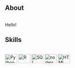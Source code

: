 ## About
<br> Hello!

## Skills
<div style="display: inline_block"><br>
  <img align="center" alt="Python" height="30" width="40" src="https://cdn.jsdelivr.net/gh/devicons/devicon@latest/icons/python/python-original-wordmark.svg">
  <img align="center" alt="R" height="30" width="40" src="https://cdn.jsdelivr.net/gh/devicons/devicon@latest/icons/rstudio/rstudio-plain.svg">
  <img align="center" alt="SQL" height="30" width="40" src="https://cdn.jsdelivr.net/gh/devicons/devicon@latest/icons/sqlite/sqlite-original-wordmark.svg">
  <img align="center" alt="nodejs" height="30" width="40" src="https://cdn.jsdelivr.net/gh/devicons/devicon@latest/icons/nodejs/nodejs-original-wordmark.svg">
  <img align="center" alt="HTML" height="30" width="40" src="https://cdn.jsdelivr.net/gh/devicons/devicon@latest/icons/html5/html5-original-wordmark.svg">

          
          
</div>
